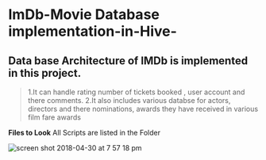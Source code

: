 # ImDb-Movie Database implementation-in-Hive-
## Data base Architecture of IMDb is implemented in this project.


>1.It can handle rating number of tickets booked , user account and there comments.
2.It also includes various databse for actors, directors and there nominations, awards  they have received in various film fare awards 

**Files to Look**
All Scripts are listed in the Folder

![screen shot 2018-04-30 at 7 57 18 pm](https://user-images.githubusercontent.com/23444603/39455973-61cab540-4cb1-11e8-8051-a79c0de789d1.png)
